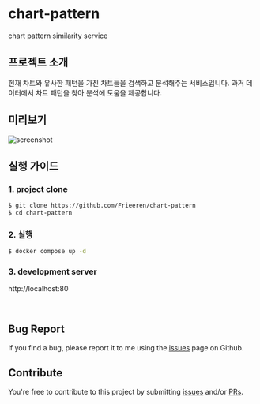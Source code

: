 # chart-pattern
chart pattern similarity service

## 프로젝트 소개
현재 차트와 유사한 패턴을 가진 차트들을 검색하고 분석해주는 서비스입니다.
과거 데이터에서 차트 패턴을 찾아 분석에 도움을 제공합니다.

## 미리보기
![screenshot](https://github.com/user-attachments/assets/89559e46-f09e-4048-a5ed-8a0ee06ac2d8)


## 실행 가이드
### 1. project clone

```bash
$ git clone https://github.com/Frieeren/chart-pattern
$ cd chart-pattern
```

### 2. 실행

```bash
$ docker compose up -d
```

### 3. development server
http://localhost:80

<br />

## Bug Report
If you find a bug, please report it to me using the [issues](https://github.com/Frieeren/chart-pattern/issues) page on Github.


## Contribute
You're free to contribute to this project by submitting [issues](https://github.com/Frieeren/chart-pattern/issues) and/or [PRs](https://github.com/Frieeren/chart-pattern/pulls).
